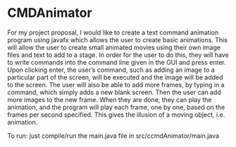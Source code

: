 # CMDAnimator
For my project proposal, I would like to create a text command animation program using javafx
which allows the user to create basic animations. This will allow the user to create small
animated movies using their own image files and text to add to a stage. In order for the user to do
this, they will have to write commands into the command line given in the GUI and press enter. Upon
clicking enter, the user’s command, such as adding an image to a particular part of the screen, will be
executed and the image will be added to the screen. The user will also be able to add more frames, by
typing in a command, which simply adds a new blank screen. Then the user can add more images to
the new frame. When they are done, they can play the animation, and the program will play each
frame, one by one, based on the frames per second specified. This gives the illusion of a moving
object, i.e. animation. 

To run: just compile/run the main.java file in src/ccmdAnimator/main.java
